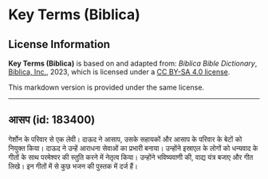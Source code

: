 # Key Terms (Biblica)

## License Information

**Key Terms (Biblica)** is based on and adapted from: _Biblica Bible Dictionary_, [Biblica, Inc.](https://www.biblica.com/), 2023, which is licensed under a [CC BY-SA 4.0 license](https://creativecommons.org/licenses/by-sa/4.0/legalcode.en).

This markdown version is provided under the same license.



--------------------------------

## आसप (id: 183400)

गेर्शोन के परिवार से एक लेवी। दाऊद ने आसाप, उसके सहायकों और आसाप के परिवार के बेटों को नियुक्त किया। दाऊद ने उन्हें आराधना सेवाओं का प्रभारी बनाया। उन्होंने इस्राएल के लोगों को धन्यवाद के गीतों के साथ परमेश्वर की स्तुति करने में नेतृत्व किया। उन्होंने भविष्यवाणी की, वाद्य यंत्र बजाए और गीत लिखे। इन गीतों में से कुछ भजन की पुस्तक में दर्ज हैं।


